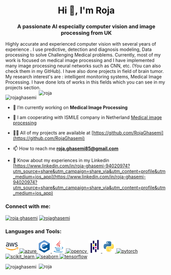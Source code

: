 <h1 align="center">Hi 👋, I'm Roja</h1>
<h3 align="center">A passionate AI especially computer vision and image processing from UK</h3>
Highly accurate and experienced computer vision with several years of experience . I use predictive, detection and diagnosis modeling, Data processing to solve Challenging Medical problems. Currently, most of my work is focused on medical image processing and I have implemented many image processing neural networks such as CNN, etc. (You can also check them in my GitHub). I have also done projects in field of brain tumor. My research interest's are : intelligent monitoring systems, Medical Image Processing. I have done lots of works in this fields which you can see in my projects section.
<img align="right" alt="roja" width="400" src="https://miro.medium.com/v2/resize:fit:1280/1*Jwt-NggFZflXNmkndLYLJA.gif">

<p align="left"> <img src="https://komarev.com/ghpvc/?username=rojaghasemi&label=Profile%20views&color=0e75b6&style=flat" alt="rojaghasemi" /> </p>

- 🔭 I’m currently working on **Medical Image Processing**

- 👯 I am cooperating with ISMILE company in Netherland [Medical image processing](https://www.eu-startups.com/directory/i-smile/)

- 👨‍💻 All of my projects are available at [https://github.com/RojaGhasemi](https://github.com/RojaGhasemi)

- 📫 How to reach me **roja.ghasemi85@gmail.com**

- 📄 Know about my experiences in my Linkedin [https://www.linkedin.com/in/roja-ghasemi-94020974?utm_source=share&utm_campaign=share_via&utm_content=profile&utm_medium=ios_app](https://www.linkedin.com/in/roja-ghasemi-94020974?utm_source=share&utm_campaign=share_via&utm_content=profile&utm_medium=ios_app)

<h3 align="left">Connect with me:</h3>
<p align="left">
<a href="https://linkedin.com/in/roja ghasemi" target="blank"><img align="center" src="https://raw.githubusercontent.com/rahuldkjain/github-profile-readme-generator/master/src/images/icons/Social/linked-in-alt.svg" alt="roja ghasemi" height="30" width="40" /></a>
<a href="https://kaggle.com/rojaghasemi" target="blank"><img align="center" src="https://raw.githubusercontent.com/rahuldkjain/github-profile-readme-generator/master/src/images/icons/Social/kaggle.svg" alt="rojaghasemi" height="30" width="40" /></a>
</p>

<h3 align="left">Languages and Tools:</h3>
<p align="left"> <a href="https://aws.amazon.com" target="_blank" rel="noreferrer"> <img src="https://raw.githubusercontent.com/devicons/devicon/master/icons/amazonwebservices/amazonwebservices-original-wordmark.svg" alt="aws" width="40" height="40"/> </a> <a href="https://azure.microsoft.com/en-in/" target="_blank" rel="noreferrer"> <img src="https://www.vectorlogo.zone/logos/microsoft_azure/microsoft_azure-icon.svg" alt="azure" width="40" height="40"/> </a> <a href="https://www.cprogramming.com/" target="_blank" rel="noreferrer"> <img src="https://raw.githubusercontent.com/devicons/devicon/master/icons/c/c-original.svg" alt="c" width="40" height="40"/> </a> <a href="https://www.java.com" target="_blank" rel="noreferrer"> <img src="https://raw.githubusercontent.com/devicons/devicon/master/icons/java/java-original.svg" alt="java" width="40" height="40"/> </a> <a href="https://opencv.org/" target="_blank" rel="noreferrer"> <img src="https://www.vectorlogo.zone/logos/opencv/opencv-icon.svg" alt="opencv" width="40" height="40"/> </a> <a href="https://pandas.pydata.org/" target="_blank" rel="noreferrer"> <img src="https://raw.githubusercontent.com/devicons/devicon/2ae2a900d2f041da66e950e4d48052658d850630/icons/pandas/pandas-original.svg" alt="pandas" width="40" height="40"/> </a> <a href="https://www.python.org" target="_blank" rel="noreferrer"> <img src="https://raw.githubusercontent.com/devicons/devicon/master/icons/python/python-original.svg" alt="python" width="40" height="40"/> </a> <a href="https://pytorch.org/" target="_blank" rel="noreferrer"> <img src="https://www.vectorlogo.zone/logos/pytorch/pytorch-icon.svg" alt="pytorch" width="40" height="40"/> </a> <a href="https://scikit-learn.org/" target="_blank" rel="noreferrer"> <img src="https://upload.wikimedia.org/wikipedia/commons/0/05/Scikit_learn_logo_small.svg" alt="scikit_learn" width="40" height="40"/> </a> <a href="https://seaborn.pydata.org/" target="_blank" rel="noreferrer"> <img src="https://seaborn.pydata.org/_images/logo-mark-lightbg.svg" alt="seaborn" width="40" height="40"/> </a> <a href="https://www.tensorflow.org" target="_blank" rel="noreferrer"> <img src="https://www.vectorlogo.zone/logos/tensorflow/tensorflow-icon.svg" alt="tensorflow" width="40" height="40"/> </a> </p>

<img align="right" alt="roja" width="400" src="https://www.commercient.com/wp-content/uploads/2019/12/deepLearning.gif">

<p><img align="center" src="https://github-readme-streak-stats.herokuapp.com/?user=rojaghasemi&" alt="rojaghasemi" /></p>


